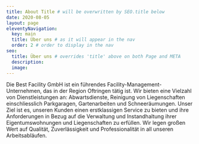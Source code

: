 ```yaml
---
title: About Title # will be overwritten by SEO.title below
date: 2020-08-05
layout: page
eleventyNavigation:
  key: main
  title: Über uns # as it will appear in the nav
  order: 2 # order to display in the nav
seo:
  title: Über uns # overrides 'title' above on both Page and META
  description:
  image:
---
```


Die Best Facility GmbH ist ein führendes Facility-Management-Unternehmen, das in der Region Oftringen tätig ist. Wir bieten eine Vielzahl von Dienstleistungen an: Abwartsdienste, Reinigung von Liegenschaften einschliesslich Parkgaragen, Gartenarbeiten und Schneeräumungen. Unser Ziel ist es, unseren Kunden einen erstklassigen Service zu bieten und ihre Anforderungen in Bezug auf die Verwaltung und Instandhaltung ihrer Eigentumswohnungen und Liegenschaften zu erfüllen. Wir legen großen Wert auf Qualität, Zuverlässigkeit und Professionalität in all unseren Arbeitsabläufen.
